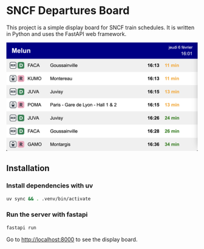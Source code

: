 # SNCF Departures Board

This project is a simple display board for SNCF train schedules. It is written in Python and uses the FastAPI web framework.

![](./images/app.png)

## Installation

### Install dependencies with uv

```bash
uv sync && . .venv/bin/activate
```

### Run the server with fastapi

```bash
fastapi run
```

Go to [http://localhost:8000](http://localhost:8000) to see the display board.
